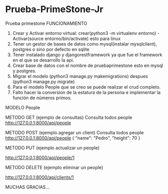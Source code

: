 # Prueba-PrimeStone-Jr
Prueba primestone
FUNCIONAMIENTO
1. Crear y Activar entorno virtual: crear(python3 -m virtualenv entorno) - Activar(source entorno/bin/activate) esto para linux
2. Tener un gestor de bases de datos como mysql(instalar mysqlclient), postgres o sino por defecto en sqlite
3. Tener instalado django y djangorestframework ya que fue el framework en el que se desarrollo la api.
4. Crear base de datos con el nombre de pruebaprimestone esto en mysql y postgres.
5. Migrar el modelo (python3 manage.py makemigrations) despues (python3 manage.py migrate)
6. Para el modelo People que se creo se puede realizar el crud completo.
7. Falto hacer la conversion de la estatura de la persona e implementar la función de números primos.

MODELO People

METODO GET (ejemplo de consultas)
Consulta todos people http://127.0.0.1:8000/api/people

METODO POST (ejemplo agregar un client) 
Consulta todos people http://127.0.0.1:8000/api/people
{
  "name": "Pedro",
  "height": 70
}

METODO PUT (ejemplo actualizar un people)

http://127.0.0.1:8000/api/people/1

METODO DELETE (ejemplo eliminar un people)

http://127.0.0.1:8000/api/clients/1




MUCHAS GRACIAS...
